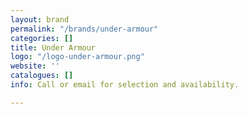 ```yaml
---
layout: brand
permalink: "/brands/under-armour"
categories: []
title: Under Armour
logo: "/logo-under-armour.png"
website: ''
catalogues: []
info: Call or email for selection and availability.

---
```

